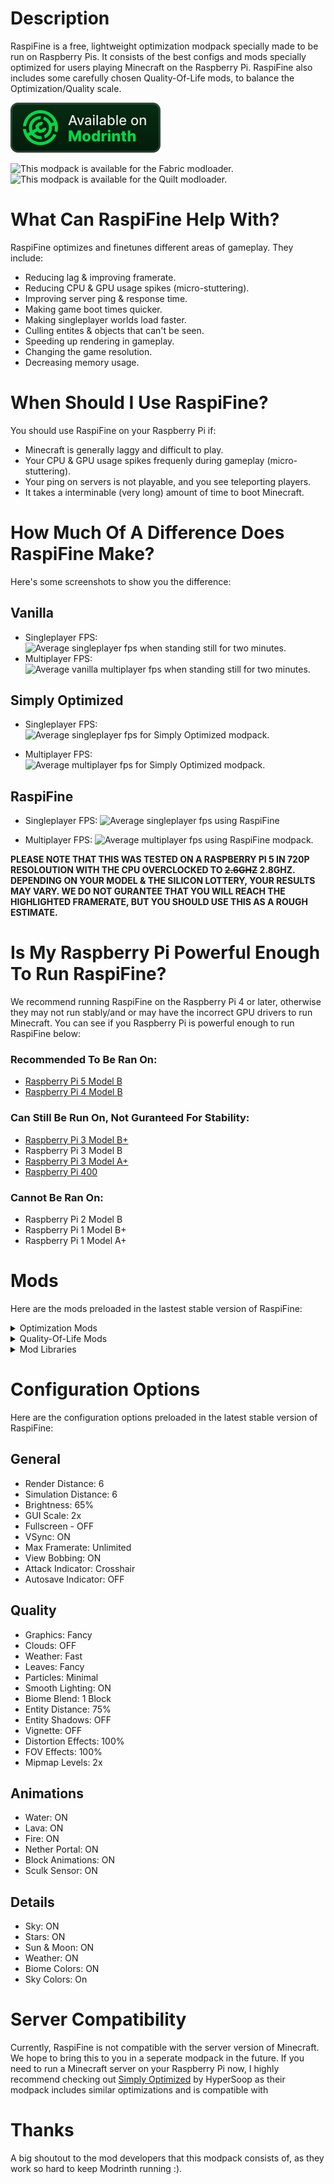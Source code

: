 # Description
RaspiFine is a free, lightweight optimization modpack specially made to be run on Raspberry Pis. It consists of the best configs and mods specially optimized for users playing Minecraft on the Raspberry Pi. RaspiFine also includes some carefully chosen Quality-Of-Life mods, to balance the Optimization/Quality scale.

![This modpack is available on Modrinth.](https://github.com/intergrav/devins-badges/raw/2dc967fc44dc73850eee42c133a55c8ffc5e30cb/assets/cozy/available/modrinth_vector.svg)

![This modpack is available for the Fabric modloader.](https://github.com/intergrav/devins-badges/raw/2dc967fc44dc73850eee42c133a55c8ffc5e30cb/assets/compact/supported/fabric_vector.svg)     ![This modpack is available for the Quilt modloader.](https://github.com/intergrav/devins-badges/raw/2dc967fc44dc73850eee42c133a55c8ffc5e30cb/assets/compact/supported/quilt_vector.svg)

# What Can RaspiFine Help With?
RaspiFine optimizes and finetunes different areas of gameplay. They include:
- Reducing lag & improving framerate.
- Reducing CPU & GPU usage spikes (micro-stuttering).
- Improving server ping & response time.
- Making game boot times quicker.
- Making singleplayer worlds load faster.
- Culling entites & objects that can't be seen.
- Speeding up rendering in gameplay.
- Changing the game resolution.
- Decreasing memory usage.

# When Should I Use RaspiFine?
You should use RaspiFine on your Raspberry Pi if:
- Minecraft is generally laggy and difficult to play.
- Your CPU & GPU usage spikes frequenly during gameplay (micro-stuttering).
- Your ping on servers is not playable, and you see teleporting players.
- It takes a interminable (very long) amount of time to boot Minecraft.

# How Much Of A Difference Does RaspiFine Make?
Here's some screenshots to show you the difference:

## Vanilla
- Singleplayer FPS:
![Average singleplayer fps when standing still for two minutes.](https://cdn.modrinth.com/data/cached_images/7bea14968f78ce4c617550c345b39171b7700fa3.png)
- Multiplayer FPS:
![Average vanilla multiplayer fps when standing still for two minutes.](https://cdn.modrinth.com/data/cached_images/2a661cb61901f5d6b64f9fb457f6a3c69bf6a6e2.png)

## Simply Optimized
- Singleplayer FPS:
![Average singleplayer fps for Simply Optimized modpack.](https://cdn.modrinth.com/data/cached_images/32c482a461faad97b0b1410263bc5135f455990d.png)

- Multiplayer FPS:
![Average multiplayer fps for Simply Optimized modpack.](https://cdn.modrinth.com/data/cached_images/ab6df62c0a6292a2d12ae1d06f70512407c0bc9a.png)

## RaspiFine
- Singleplayer FPS:
![Average singleplayer fps using RaspiFine](https://cdn.modrinth.com/data/cached_images/25d76b42c8cdfb819cf62c5bb32d20f75e2d3451.png)

- Multiplayer FPS:
![Average multiplayer fps using RaspiFine modpack.](https://cdn.modrinth.com/data/cached_images/21c7b239ff9d96075d41ceb270e80e164aec6b66.png)

**PLEASE NOTE THAT THIS WAS TESTED ON A RASPBERRY PI 5 IN 720P RESOLOUTION WITH THE CPU OVERCLOCKED TO ~~2.6GHZ~~ 2.8GHZ. DEPENDING ON YOUR MODEL & THE SILICON LOTTERY, YOUR RESULTS MAY VARY. WE DO NOT GURANTEE THAT YOU WILL REACH THE HIGHLIGHTED FRAMERATE, BUT YOU SHOULD USE THIS AS A ROUGH ESTIMATE.**

# Is My Raspberry Pi Powerful Enough To Run RaspiFine?
We recommend running RaspiFine on the Raspberry Pi 4 or later, otherwise they may not run stably/and or may have the incorrect GPU drivers to run Minecraft.
You can see if you Raspberry Pi is powerful enough to run RaspiFine below:

### Recommended To Be Ran On:
- [Raspberry Pi 5 Model B](https://datasheets.raspberrypi.com/rpi5/raspberry-pi-5-product-brief.pdf)
- [Raspberry Pi 4 Model B](https://datasheets.raspberrypi.com/rpi4/raspberry-pi-4-product-brief.pdf)

### Can Still Be Run On, Not Guranteed For Stability:
- [Raspberry Pi 3 Model B+](https://datasheets.raspberrypi.com/rpi3/raspberry-pi-3-b-plus-product-brief.pdf)
- Raspberry Pi 3 Model B
- [Raspberry Pi 3 Model A+](https://datasheets.raspberrypi.com/rpi3/raspberry-pi-3-a-plus-product-brief.pdf)
- [Raspberry Pi 400](https://datasheets.raspberrypi.com/rpi400/raspberry-pi-400-product-brief.pdf)

### Cannot Be Ran On:
- Raspberry Pi 2 Model B
- Raspberry Pi 1 Model B+
- Raspberry Pi 1 Model A+

# Mods
Here are the mods preloaded in the lastest stable version of RaspiFine:

<details>
<summary>Optimization Mods</summary>

## Optimization Mods
- Sodium - jellysquid3
- Lithium - jellysquid3, 2No2Name
- ResolutionControl+ - juliand665, UltimateBoomer, fantahund
- Krypton - tuxed
- ImmediatelyFast - RK_01
- EntityCulling - tr2zw
- Sodium Extra - FlashyReese
- Memory Leak Fix - FX
- RailOptimizations - FX
- FerriteCore - malte0811

</details>


<details>
<summary>Quality-Of-Life Mods</summary>

## Quality-Of-Life Mods
- Better Ping Display - Quintinity
- Better F3 - cominixo, TreyRuffy
- Mod Menu - Prospector, haykam921, modmuss50, TerraformersMC
- Reese's Sodium Options - FlashyReese
- Replay Mod - CrushedPixel, johni0702
- Zoomify - isxander
- FancyMenu - Keksuccino
- FancyMenu SIA - Keksuccino
- FPS Display - Grayray75
- Better Statistics Screen - TheCSDev
- Xaero's Minimap - xaero96
- Item Highlighter - Grend
- Language Reload - Jerozgen

</details>


<details>
<summary>Mod Libraries</summary>

## Mod Libraries
- Fabric API - modmuss50
- Cloth Config API - shedaniel
- YetAnotherConfigLab - isxander
- Konkrete - Keksuccino
- Melody - Keksuccino
- Fabric Language Kotlin - modmuss50
- Iceberg - Grend
- Forge Config API Port - Fuzs
- Quilted Fabric API (QFAPI) / Quilt Standard Libraries (QSL) - Quilt-Holdings

</details>

# Configuration Options
Here are the configuration options preloaded in the latest stable version of RaspiFine:

## General
- Render Distance: 6
- Simulation Distance: 6
- Brightness: 65%
- GUI Scale: 2x
- Fullscreen - OFF
- VSync: ON
- Max Framerate: Unlimited
- View Bobbing: ON
- Attack Indicator: Crosshair
- Autosave Indicator: OFF

## Quality
- Graphics: Fancy
- Clouds: OFF
- Weather: Fast
- Leaves: Fancy
- Particles: Minimal
- Smooth Lighting: ON
- Biome Blend: 1 Block
- Entity Distance: 75%
- Entity Shadows: OFF
- Vignette: OFF
- Distortion Effects: 100%
- FOV Effects: 100%
- Mipmap Levels: 2x

## Animations
- Water: ON
- Lava: ON
- Fire: ON
- Nether Portal: ON
- Block Animations: ON
- Sculk Sensor: ON

## Details
- Sky: ON
- Stars: ON
- Sun & Moon: ON
- Weather: ON
- Biome Colors: ON
- Sky Colors: On

# Server Compatibility
Currently, RaspiFine is not compatible with the server version of Minecraft. We hope to bring this to you in a seperate modpack in the future. If you need to run a Minecraft server on your Raspberry Pi now, I highly recommend checking out [Simply Optimized](https://modrinth.com/modpack/sop) by HyperSoop as their modpack includes similar optimizations and is compatible with

# Thanks
A big shoutout to the mod developers that this modpack consists of, as they work so hard to keep Modrinth running :).

